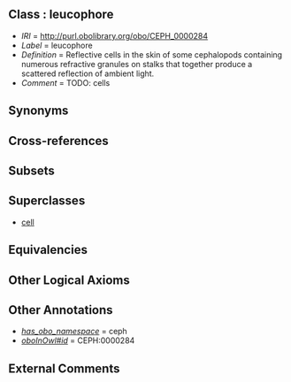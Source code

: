 
## Class : leucophore

 * *IRI* = http://purl.obolibrary.org/obo/CEPH_0000284
 * *Label* = leucophore
 * *Definition* = Reflective cells in the skin of some cephalopods containing numerous refractive granules on stalks that together produce a scattered reflection of ambient light.
 * *Comment* = TODO: cells

## Synonyms


## Cross-references


## Subsets


## Superclasses

 * [cell](../../CL/00/CL_0000000.md)

## Equivalencies


## Other Logical Axioms


## Other Annotations

 * *[has_obo_namespace](../../ce/oboInOwl#hasOBONamespace.md)* = ceph
 * *[oboInOwl#id](../../id/oboInOwl#id.md)* = CEPH:0000284

## External Comments

